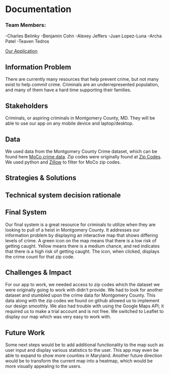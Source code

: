  # Documentation

### Team Members:
-Charles Belinky
-Benjamin Cohn
-Alexey Jeffers
-Juan Lopez-Luna
-Archa Patel
-Teaven Tedros

[Our Application](http://get-out-jail-free.herokuapp.com/)

## Information Problem
There are currently many resources that help prevent crime, but not many exist to help *commit* crime. Criminals are an underrepresented population, and many of them have a hard time supporting their families.

## Stakeholders
Criminals, or aspiring criminals in Montgomery County, MD. They will be able to use our app on any mobile device and laptop/desktop.

## Data
We used data from the Montgomery County Crime dataset, which can be found here [MoCo crime data](https://data.montgomerycountymd.gov/Public-Safety/Crime/icn6-v9z3).
Zip codes were originally found at [Zip Codes](https://gist.github.com/erichurst/7882666).
We used python and [Zillow](https://www.zillow.com/browse/homes/md/montgomery-county/) to filter for MoCo zip codes.

## Strategies & Solutions
## Technical system decision rationale
## Final System
Our final system is a great resource for criminals to utilize when they are looking to pull of a heist in Montgomery County. It addresses our information problem by displaying an interactive map that shows differing levels of crime. A green icon on the map means that there is a low risk of getting caught. Yellow means there is a medium chance, and red indicates that there is a high risk of getting caught. The icon, when clicked, displays the crime count for that zip code. 

## Challenges & Impact
For our app to work, we needed access to zip codes which the dataset we were originally going to work with didn't provide. We had to look for another dataset and stumbled upon the crime data for Montgomery County. This data along with the zip codes we found on github allowed us to implement our design smoothly. We also had trouble with using the Google Maps API; it required us to make a trial account and is not free. We switched to Leaflet to display our map which was very easy to work with.

## Future Work
Some next steps would be to add additional functionality to the map such as user input and display various statistics to the user. This app may even be able to expand to show more counties in Maryland. 
Another future direction would be to transform the current map into a heatmap, which would be more visually appealing to the users. 